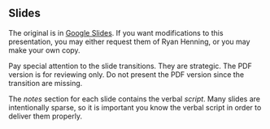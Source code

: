 ## Slides

The original is in [Google Slides](https://docs.google.com/presentation/d/17Lttw5uxxGPCdRYgcn4Dj1wPum_ml1o-2SCNHjbvb8A/edit?usp=sharing). If you want modifications to this presentation, you may either request them of Ryan Henning, or you may make your own copy.

Pay special attention to the slide transitions. They are strategic. The PDF version is for reviewing only. Do not present the PDF version since the transition are missing.

The *notes* section for each slide contains the verbal *script*. Many slides are intentionally sparse, so it is important you know the verbal script in order to deliver them properly.

